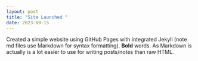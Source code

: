 ```yaml
---
layout: post
title: "Site Launched "
date: 2023-09-15
---
```

Created a simple website using GitHub Pages with integrated Jekyll (note md files use Markdown for syntax
formatting). **Bold** words. As Markdown is actually is a lot easier to use for writing posts/notes than raw
HTML.
